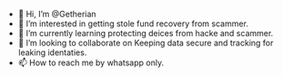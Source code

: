 - 👋 Hi, I’m @Getherian
- 👀 I’m interested in getting stole fund recovery from scammer.
- 🌱 I’m currently learning protecting deices from hacke and scammer.
- 💞️ I’m looking to collaborate on Keeping data secure and tracking for leaking identaties.
- 📫 How to reach me by whatsapp only.

<!---
Getherian/Getherian is a ✨ special ✨ repository because its `README.md` (this file) appears on your GitHub profile.
You can click the Preview link to take a look at your changes.
--->
